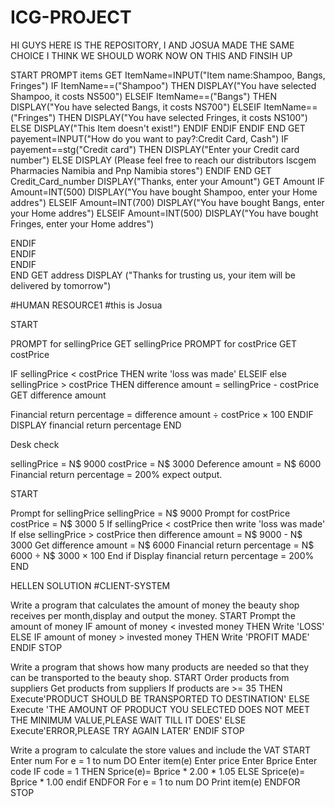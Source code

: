 # ICG-PROJECT
HI GUYS HERE IS THE REPOSITORY, I AND JOSUA MADE THE SAME CHOICE I THINK WE SHOULD WORK NOW ON THIS AND FINSIH UP

START
PROMPT items
GET
ItemName=INPUT("Item name:Shampoo, Bangs, Fringes")
IF ItemName==("Shampoo") THEN
          DISPLAY("You have selected Shampoo, it costs NS500")
ELSEIF ItemName==("Bangs") THEN
          DISPLAY("You have selected Bangs, it costs NS700")
ELSEIF ItemName==("Fringes") THEN
          DISPLAY("You have selected Fringes, it costs NS100")
ELSE DISPLAY("This Item doesn't exist!")
ENDIF
ENDIF
ENDIF
END
GET 
payement=INPUT("How do you want to pay?:Credit Card, Cash")
IF payement==stg("Credit card") THEN
                DISPLAY("Enter your Credit card number")
 ELSE DISPLAY  (Please feel free to reach our distributors Iscgem Pharmacies Namibia and Pnp Namibia stores")
 ENDIF
 END
 GET Credit_Card_number
 DISPLAY("Thanks, enter your Amount")
 GET Amount
 IF Amount=INT(500)
            DISPLAY("You have bought Shampoo, enter your Home addres")
 ELSEIF Amount=INT(700)
            DISPLAY("You have bought Bangs, enter your Home addres")
  ELSEIF Amount=INT(500)
            DISPLAY("You have bought Fringes, enter your Home addres")
            
            
ENDIF  
ENDIF  
ENDIF  
END
GET address 
DISPLAY ("Thanks for trusting us, your item will be delivered by tomorrow")
           
           
           
           
 #HUMAN RESOURCE1
 #this is Josua 
 
 START

PROMPT for sellingPrice
GET sellingPrice
PROMPT for costPrice
GET costPrice

IF sellingPrice < costPrice 
THEN write 'loss was made'
ELSEIF else sellingPrice > costPrice 
THEN difference amount = sellingPrice - costPrice
GET difference amount

Financial return percentage = difference amount ÷ costPrice × 100
ENDIF
DISPLAY financial return percentage
END



Desk check

sellingPrice = N$ 9000
costPrice = N$ 3000
Deference amount = N$ 6000
Financial return percentage = 200% expect output.

START

Prompt for sellingPrice
sellingPrice = N$ 9000
Prompt for costPrice
costPrice = N$ 3000
5 If sellingPrice < costPrice then write 'loss was made'
If else sellingPrice > costPrice then difference amount = N$ 9000 - N$ 3000
Get difference amount = N$ 6000
Financial return percentage = N$ 6000 ÷ N$ 3000 × 100
End if
Display financial return percentage = 200%
END

 
 
 
 
 
 
 
 
 HELLEN SOLUTION 
 #CLIENT-SYSTEM

Write a program that calculates the amount of money the beauty shop receives per month,display and output the money.
START
Prompt the amount of money
IF amount of money < invested money THEN
Write 'LOSS'
ELSE
IF amount of money > invested money THEN
Write 'PROFIT MADE'
ENDIF
STOP

Write a program that shows how many products are needed so that they can be transported to the beauty shop.
START
Order products from suppliers
Get products from suppliers
If products are >= 35 THEN
Execute'PRODUCT SHOULD BE TRANSPORTED TO DESTINATION'
ELSE
Execute 'THE AMOUNT OF PRODUCT YOU SELECTED DOES NOT MEET THE MINIMUM VALUE,PLEASE WAIT TILL IT DOES'
ELSE
Execute'ERROR,PLEASE TRY AGAIN LATER'
ENDIF
STOP

Write a program to calculate the store values and include the VAT
START
Enter num
For e = 1 to num DO
Enter item(e)
Enter price
Enter Bprice
Enter code
IF code = 1 THEN
Sprice(e)= Bprice * 2.00 * 1.05
ELSE
Sprice(e)= Bprice * 1.00
endif
ENDFOR
For e = 1 to num DO
Print item(e)
ENDFOR
STOP


